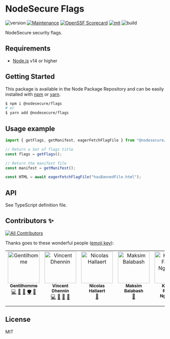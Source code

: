 # NodeSecure Flags

![version](https://img.shields.io/badge/dynamic/json.svg?style=for-the-badge&url=https://raw.githubusercontent.com/NodeSecure/flags/master/package.json&query=$.version&label=Version)
[![Maintenance](https://img.shields.io/badge/Maintained%3F-yes-green.svg?style=for-the-badge)](https://github.com/NodeSecure/flags/commit-activity)
[![OpenSSF
Scorecard](https://api.securityscorecards.dev/projects/github.com/NodeSecure/flags/badge?style=for-the-badge)](https://api.securityscorecards.dev/projects/github.com/NodeSecure/flags)
[![mit](https://img.shields.io/github/license/Naereen/StrapDown.js.svg?style=for-the-badge)](https://github.com/NodeSecure/flags/blob/master/LICENSE)
![build](https://img.shields.io/github/actions/workflow/status/NodeSecure/flags/main.yml?style=for-the-badge)

NodeSecure security flags.

## Requirements

- [Node.js](https://nodejs.org/en/) v14 or higher

## Getting Started

This package is available in the Node Package Repository and can be easily installed with [npm](https://docs.npmjs.com/getting-started/what-is-npm) or [yarn](https://yarnpkg.com).

```bash
$ npm i @nodesecure/flags
# or
$ yarn add @nodesecure/flags
```

## Usage example

```js
import { getFlags, getManifest, eagerFetchFlagFile } from "@nodesecure/flags";

// Return a Set of flags title
const flags = getFlags();

// Return the manifest file
const manifest = getManifest();

const HTML = await eagerFetchFlagFile("hasBannedFile.html");
```

## API

See TypeScript definition file.

## Contributors ✨

<!-- ALL-CONTRIBUTORS-BADGE:START - Do not remove or modify this section -->
[![All Contributors](https://img.shields.io/badge/all_contributors-5-orange.svg?style=flat-square)](#contributors-)
<!-- ALL-CONTRIBUTORS-BADGE:END -->

Thanks goes to these wonderful people ([emoji key](https://allcontributors.org/docs/en/emoji-key)):

<!-- ALL-CONTRIBUTORS-LIST:START - Do not remove or modify this section -->
<!-- prettier-ignore-start -->
<!-- markdownlint-disable -->
<table>
  <tbody>
    <tr>
      <td align="center" valign="top" width="14.28%"><a href="https://www.linkedin.com/in/thomas-gentilhomme/"><img src="https://avatars.githubusercontent.com/u/4438263?v=4?s=100" width="100px;" alt="Gentilhomme"/><br /><sub><b>Gentilhomme</b></sub></a><br /><a href="https://github.com/NodeSecure/flags/commits?author=fraxken" title="Code">💻</a> <a href="https://github.com/NodeSecure/flags/commits?author=fraxken" title="Documentation">📖</a> <a href="https://github.com/NodeSecure/flags/pulls?q=is%3Apr+reviewed-by%3Afraxken" title="Reviewed Pull Requests">👀</a> <a href="#security-fraxken" title="Security">🛡️</a> <a href="https://github.com/NodeSecure/flags/issues?q=author%3Afraxken" title="Bug reports">🐛</a></td>
      <td align="center" valign="top" width="14.28%"><a href="https://github.com/Kawacrepe"><img src="https://avatars.githubusercontent.com/u/40260517?v=4?s=100" width="100px;" alt="Vincent Dhennin"/><br /><sub><b>Vincent Dhennin</b></sub></a><br /><a href="https://github.com/NodeSecure/flags/commits?author=Kawacrepe" title="Code">💻</a> <a href="https://github.com/NodeSecure/flags/commits?author=Kawacrepe" title="Documentation">📖</a> <a href="https://github.com/NodeSecure/flags/pulls?q=is%3Apr+reviewed-by%3AKawacrepe" title="Reviewed Pull Requests">👀</a> <a href="https://github.com/NodeSecure/flags/issues?q=author%3AKawacrepe" title="Bug reports">🐛</a></td>
      <td align="center" valign="top" width="14.28%"><a href="https://github.com/Rossb0b"><img src="https://avatars.githubusercontent.com/u/39910164?v=4?s=100" width="100px;" alt="Nicolas Hallaert"/><br /><sub><b>Nicolas Hallaert</b></sub></a><br /><a href="https://github.com/NodeSecure/flags/commits?author=Rossb0b" title="Documentation">📖</a></td>
      <td align="center" valign="top" width="14.28%"><a href="https://github.com/mbalabash"><img src="https://avatars.githubusercontent.com/u/16868922?v=4?s=100" width="100px;" alt="Maksim Balabash"/><br /><sub><b>Maksim Balabash</b></sub></a><br /><a href="https://github.com/NodeSecure/flags/issues?q=author%3Ambalabash" title="Bug reports">🐛</a></td>
      <td align="center" valign="top" width="14.28%"><a href="https://github.com/fabnguess"><img src="https://avatars.githubusercontent.com/u/72697416?v=4?s=100" width="100px;" alt="Kouadio Fabrice Nguessan"/><br /><sub><b>Kouadio Fabrice Nguessan</b></sub></a><br /><a href="#maintenance-fabnguess" title="Maintenance">🚧</a></td>
    </tr>
  </tbody>
</table>

<!-- markdownlint-restore -->
<!-- prettier-ignore-end -->

<!-- ALL-CONTRIBUTORS-LIST:END -->

## License

MIT
